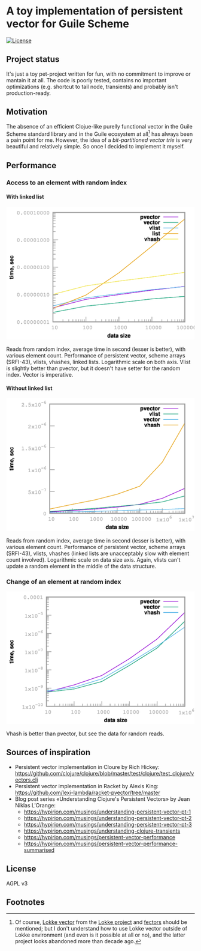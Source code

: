 # A toy implementation of persistent vector for Guile Scheme

[![License](https://img.shields.io/github/license/yashrk/raylib-scm.svg?style=social)](LICENSE)

## Project status

It's just a toy pet-project written for fun, with no commitment to improve or mantain it at all. The code is poorly tested, contains no important optimizations (e.g. shortcut to tail node, transients) and probably isn't production-ready.

## Motivation

The absence of an efficient Clojue-like purelly functional vector in the Guile Scheme standard library and in the Guile ecosystem at all[^1] has always been a pain point for me. However, the idea of a _bit-partitioned vector trie_ is very beautiful and relatively simple. So once I decided to implement it myself.

## Performance

### Access to an element with random index

#### With linked list

[![Random reads, pvector vs. vector, vlist, vhash and linked list](https://github.com/yashrk/pvector/blob/main/benchmarks/random-reads-short.png)](https://github.com/yashrk/pvector/blob/main/benchmarks/random-reads-short.png)

Reads from random index, average time in second (lesser is better), with various element count. Performance of persistent vector, scheme arrays (SRFI-43), vlists, vhashes, linked lists. Logarithmic scale on both axis. Vlist is slightly better than pvector, but it doesn't have setter for the random index. Vector is imperative.

#### Without linked list

[![Random reads, pvector vs. vlist and vector](https://github.com/yashrk/pvector/blob/main/benchmarks/random-reads.png)](https://github.com/yashrk/pvector/blob/main/benchmarks/random-reads.png)

Reads from random index, average time in second (lesser is better), with various element count. Performance of persistent vector, scheme arrays (SRFI-43), vlists, vhashes (linked lists are unacceptably slow with element count involved). Logarithmic scale on data size axis. Again, vlists can't update a random element in the middle of the data structure.

### Change of an element at random index

[![Random writes, pvector vs. vhash and vector](https://github.com/yashrk/pvector/blob/main/benchmarks/random-writes.png)](https://github.com/yashrk/pvector/blob/main/benchmarks/random-writes.png)

Vhash is better than pvector, but see the data for random reads.

## Sources of inspiration

 - Persistent vector implementation in Cloure by Rich Hickey: https://github.com/clojure/clojure/blob/master/test/clojure/test_clojure/vectors.clj
 - Persistent vector implementation in Racket by Alexis King: https://github.com/lexi-lambda/racket-pvector/tree/master
 - Blog post series «Understanding Clojure's Persistent Vectors» by Jean Niklas L'Orange:
   - https://hypirion.com/musings/understanding-persistent-vector-pt-1
   - https://hypirion.com/musings/understanding-persistent-vector-pt-2
   - https://hypirion.com/musings/understanding-persistent-vector-pt-3
   - https://hypirion.com/musings/understanding-clojure-transients
   - https://hypirion.com/musings/persistent-vector-performance
   - https://hypirion.com/musings/persistent-vector-performance-summarised

## License

AGPL v3

## Footnotes

[^1]: Of course, [Lokke vector](https://github.com/lokke-org/lokke/blob/main/lib/lokke-vector.c) from the [Lokke project](https://github.com/lokke-org/lokke/tree/main) and [fectors](https://github.com/ijp/fectors) should be mentioned; but I don't understand how to use Lokke vector outside of Lokke environment (and even is it possible at all or no), and the latter project looks abandoned more than decade ago.
